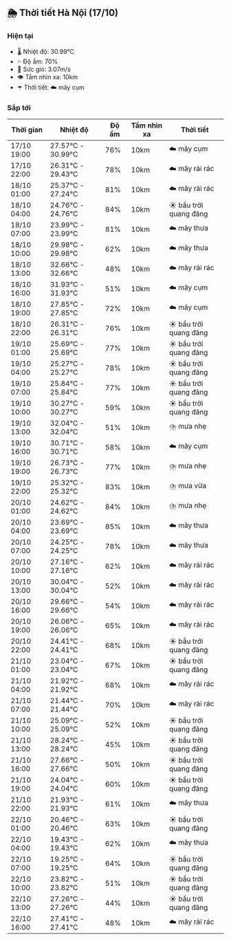 ## 🌦️ Thời tiết Hà Nội (17/10)

### Hiện tại

- 🌡️ Nhiệt độ: 30.99℃
- 💦 Độ ẩm: 70%
- 💨 Sức gió: 3.07m/s
- 👁️ Tầm nhìn xa: 10km
- ☂️ Thời tiết: ☁️ mây cụm

### Sắp tới

| Thời gian | Nhiệt độ | Độ ẩm | Tầm nhìn xa | Thời tiết |
| --- | --- | --- | --- | --- |
| 17/10 19:00 | 27.57℃ - 30.99℃ | 76% | 10km | ☁️ mây cụm |
| 17/10 22:00 | 26.31℃ - 29.43℃ | 78% | 10km | ☁️ mây rải rác |
| 18/10 01:00 | 25.37℃ - 27.24℃ | 81% | 10km | ☁️ mây rải rác |
| 18/10 04:00 | 24.76℃ - 24.76℃ | 84% | 10km | ☀️ bầu trời quang đãng |
| 18/10 07:00 | 23.99℃ - 23.99℃ | 81% | 10km | ☁️ mây thưa |
| 18/10 10:00 | 29.98℃ - 29.98℃ | 62% | 10km | ☁️ mây thưa |
| 18/10 13:00 | 32.66℃ - 32.66℃ | 48% | 10km | ☁️ mây rải rác |
| 18/10 16:00 | 31.93℃ - 31.93℃ | 51% | 10km | ☁️ mây cụm |
| 18/10 19:00 | 27.85℃ - 27.85℃ | 72% | 10km | ☁️ mây cụm |
| 18/10 22:00 | 26.31℃ - 26.31℃ | 76% | 10km | ☀️ bầu trời quang đãng |
| 19/10 01:00 | 25.69℃ - 25.69℃ | 77% | 10km | ☀️ bầu trời quang đãng |
| 19/10 04:00 | 25.27℃ - 25.27℃ | 78% | 10km | ☀️ bầu trời quang đãng |
| 19/10 07:00 | 25.84℃ - 25.84℃ | 77% | 10km | ☀️ bầu trời quang đãng |
| 19/10 10:00 | 30.27℃ - 30.27℃ | 59% | 10km | ☀️ bầu trời quang đãng |
| 19/10 13:00 | 32.04℃ - 32.04℃ | 51% | 10km | ⛈️ mưa nhẹ |
| 19/10 16:00 | 30.71℃ - 30.71℃ | 58% | 10km | ☁️ mây cụm |
| 19/10 19:00 | 26.73℃ - 26.73℃ | 77% | 10km | ⛈️ mưa nhẹ |
| 19/10 22:00 | 25.32℃ - 25.32℃ | 83% | 10km | ⛈️ mưa vừa |
| 20/10 01:00 | 24.62℃ - 24.62℃ | 84% | 10km | ⛈️ mưa nhẹ |
| 20/10 04:00 | 23.69℃ - 23.69℃ | 85% | 10km | ☁️ mây thưa |
| 20/10 07:00 | 24.25℃ - 24.25℃ | 78% | 10km | ☁️ mây thưa |
| 20/10 10:00 | 27.16℃ - 27.16℃ | 62% | 10km | ☁️ mây rải rác |
| 20/10 13:00 | 30.04℃ - 30.04℃ | 52% | 10km | ☁️ mây rải rác |
| 20/10 16:00 | 29.66℃ - 29.66℃ | 54% | 10km | ☁️ mây rải rác |
| 20/10 19:00 | 26.06℃ - 26.06℃ | 65% | 10km | ☁️ mây rải rác |
| 20/10 22:00 | 24.41℃ - 24.41℃ | 68% | 10km | ☀️ bầu trời quang đãng |
| 21/10 01:00 | 23.04℃ - 23.04℃ | 67% | 10km | ☀️ bầu trời quang đãng |
| 21/10 04:00 | 21.92℃ - 21.92℃ | 68% | 10km | ☁️ mây rải rác |
| 21/10 07:00 | 21.44℃ - 21.44℃ | 70% | 10km | ☁️ mây rải rác |
| 21/10 10:00 | 25.09℃ - 25.09℃ | 52% | 10km | ☀️ bầu trời quang đãng |
| 21/10 13:00 | 28.24℃ - 28.24℃ | 45% | 10km | ☀️ bầu trời quang đãng |
| 21/10 16:00 | 27.66℃ - 27.66℃ | 50% | 10km | ☀️ bầu trời quang đãng |
| 21/10 19:00 | 24.04℃ - 24.04℃ | 60% | 10km | ☀️ bầu trời quang đãng |
| 21/10 22:00 | 21.93℃ - 21.93℃ | 61% | 10km | ☁️ mây thưa |
| 22/10 01:00 | 20.46℃ - 20.46℃ | 63% | 10km | ☀️ bầu trời quang đãng |
| 22/10 04:00 | 19.43℃ - 19.43℃ | 62% | 10km | ☁️ mây thưa |
| 22/10 07:00 | 19.25℃ - 19.25℃ | 64% | 10km | ☀️ bầu trời quang đãng |
| 22/10 10:00 | 23.82℃ - 23.82℃ | 51% | 10km | ☀️ bầu trời quang đãng |
| 22/10 13:00 | 27.26℃ - 27.26℃ | 44% | 10km | ☀️ bầu trời quang đãng |
| 22/10 16:00 | 27.41℃ - 27.41℃ | 48% | 10km | ☁️ mây rải rác |
